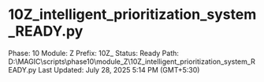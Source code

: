 # 10Z_intelligent_prioritization_system_READY.py

Phase: 10
Module: Z
Prefix: 10Z_
Status: Ready
Path: D:\MAGIC\scripts\phase10\module_Z\10Z_intelligent_prioritization_system_READY.py
Last Updated: July 28, 2025 5:14 PM (GMT+5:30)